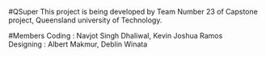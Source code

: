 #QSuper
This project is being developed by Team Number 23 of Capstone project, Queensland university of Technology. 

#Members
Coding : Navjot Singh Dhaliwal, Kevin Joshua Ramos <br />
Designing : Albert Makmur, Deblin Winata
